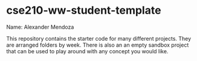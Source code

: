 # cse210-ww-student-template
Name: Alexander Mendoza

This repository contains the starter code for many different projects. They are arranged folders by week. There is also an an empty sandbox project that can be used to play around with any concept you would like.
